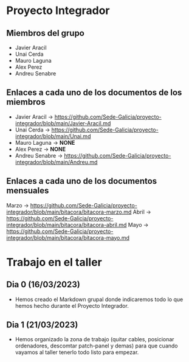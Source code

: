 # Proyecto Integrador

## Miembros del grupo
- Javier Aracil
- Unai Cerda
- Mauro Laguna
- Alex Perez
- Andreu Senabre

## Enlaces a cada uno de los documentos de los miembros
- Javier Aracil → https://github.com/Sede-Galicia/proyecto-integrador/blob/main/Javier-Aracil.md
- Unai Cerda → https://github.com/Sede-Galicia/proyecto-integrador/blob/main/Unai.md
- Mauro Laguna → **NONE**
- Alex Perez → **NONE**
- Andreu Senabre → https://github.com/Sede-Galicia/proyecto-integrador/blob/main/Andreu.md

## Enlaces a cada uno de los documentos mensuales
Marzo → https://github.com/Sede-Galicia/proyecto-integrador/blob/main/bitacora/bitacora-marzo.md
Abril → https://github.com/Sede-Galicia/proyecto-integrador/blob/main/bitacora/bitacora-abril.md
Mayo → https://github.com/Sede-Galicia/proyecto-integrador/blob/main/bitacora/bitacora-mayo.md

# Trabajo en el taller

## Dia 0 (16/03/2023)
- Hemos creado el Markdown grupal donde indicaremos todo lo que hemos hecho durante el Proyecto Integrador.

## Dia 1 (21/03/2023)
- Hemos organizado la zona de trabajo (quitar cables, posicionar ordenadores, descomtar patch-panel y demas) para que cuando vayamos al taller tenerlo todo listo para empezar.
